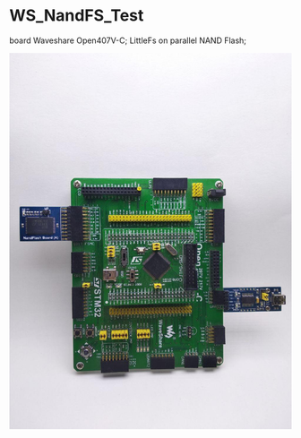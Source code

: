 # WS_NandFS_Test
board Waveshare Open407V-C;
LittleFs on parallel NAND Flash;

![alt text](https://github.com/Mcublog/WS_NandFS_Test/blob/master/img/photo_2019-05-02_22-23-25.jpg)
